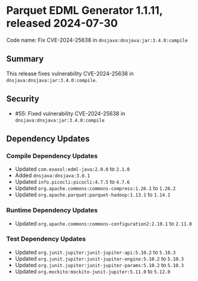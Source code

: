 # Parquet EDML Generator 1.1.11, released 2024-07-30

Code name: Fix CVE-2024-25638 in `dnsjava:dnsjava:jar:3.4.0:compile`

## Summary

This release fixes vulnerability CVE-2024-25638 in `dnsjava:dnsjava:jar:3.4.0:compile`.

## Security

* #55: Fixed vulnerability CVE-2024-25638 in `dnsjava:dnsjava:jar:3.4.0:compile`

## Dependency Updates

### Compile Dependency Updates

* Updated `com.exasol:edml-java:2.0.0` to `2.1.0`
* Added `dnsjava:dnsjava:3.6.1`
* Updated `info.picocli:picocli:4.7.5` to `4.7.6`
* Updated `org.apache.commons:commons-compress:1.26.1` to `1.26.2`
* Updated `org.apache.parquet:parquet-hadoop:1.13.1` to `1.14.1`

### Runtime Dependency Updates

* Updated `org.apache.commons:commons-configuration2:2.10.1` to `2.11.0`

### Test Dependency Updates

* Updated `org.junit.jupiter:junit-jupiter-api:5.10.2` to `5.10.3`
* Updated `org.junit.jupiter:junit-jupiter-engine:5.10.2` to `5.10.3`
* Updated `org.junit.jupiter:junit-jupiter-params:5.10.2` to `5.10.3`
* Updated `org.mockito:mockito-junit-jupiter:5.11.0` to `5.12.0`

